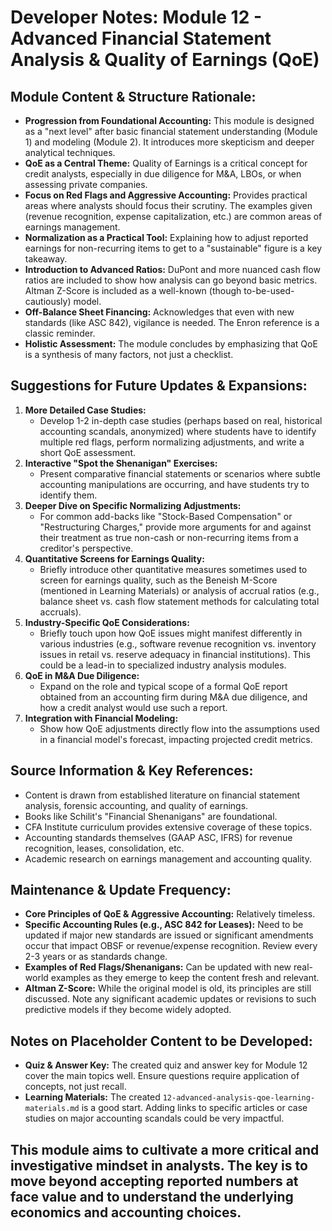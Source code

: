 # Developer Notes: Module 12 - Advanced Financial Statement Analysis & Quality of Earnings (QoE)

## Module Content & Structure Rationale:

*   **Progression from Foundational Accounting:** This module is designed as a "next level" after basic financial statement understanding (Module 1) and modeling (Module 2). It introduces more skepticism and deeper analytical techniques.
*   **QoE as a Central Theme:** Quality of Earnings is a critical concept for credit analysts, especially in due diligence for M&A, LBOs, or when assessing private companies.
*   **Focus on Red Flags and Aggressive Accounting:** Provides practical areas where analysts should focus their scrutiny. The examples given (revenue recognition, expense capitalization, etc.) are common areas of earnings management.
*   **Normalization as a Practical Tool:** Explaining how to adjust reported earnings for non-recurring items to get to a "sustainable" figure is a key takeaway.
*   **Introduction to Advanced Ratios:** DuPont and more nuanced cash flow ratios are included to show how analysis can go beyond basic metrics. Altman Z-Score is included as a well-known (though to-be-used-cautiously) model.
*   **Off-Balance Sheet Financing:** Acknowledges that even with new standards (like ASC 842), vigilance is needed. The Enron reference is a classic reminder.
*   **Holistic Assessment:** The module concludes by emphasizing that QoE is a synthesis of many factors, not just a checklist.

## Suggestions for Future Updates & Expansions:

1.  **More Detailed Case Studies:**
    *   Develop 1-2 in-depth case studies (perhaps based on real, historical accounting scandals, anonymized) where students have to identify multiple red flags, perform normalizing adjustments, and write a short QoE assessment.
2.  **Interactive "Spot the Shenanigan" Exercises:**
    *   Present comparative financial statements or scenarios where subtle accounting manipulations are occurring, and have students try to identify them.
3.  **Deeper Dive on Specific Normalizing Adjustments:**
    *   For common add-backs like "Stock-Based Compensation" or "Restructuring Charges," provide more arguments for and against their treatment as true non-cash or non-recurring items from a creditor's perspective.
4.  **Quantitative Screens for Earnings Quality:**
    *   Briefly introduce other quantitative measures sometimes used to screen for earnings quality, such as the Beneish M-Score (mentioned in Learning Materials) or analysis of accrual ratios (e.g., balance sheet vs. cash flow statement methods for calculating total accruals).
5.  **Industry-Specific QoE Considerations:**
    *   Briefly touch upon how QoE issues might manifest differently in various industries (e.g., software revenue recognition vs. inventory issues in retail vs. reserve adequacy in financial institutions). This could be a lead-in to specialized industry analysis modules.
6.  **QoE in M&A Due Diligence:**
    *   Expand on the role and typical scope of a formal QoE report obtained from an accounting firm during M&A due diligence, and how a credit analyst would use such a report.
7.  **Integration with Financial Modeling:**
    *   Show how QoE adjustments directly flow into the assumptions used in a financial model's forecast, impacting projected credit metrics.

## Source Information & Key References:

*   Content is drawn from established literature on financial statement analysis, forensic accounting, and quality of earnings.
*   Books like Schilit's "Financial Shenanigans" are foundational.
*   CFA Institute curriculum provides extensive coverage of these topics.
*   Accounting standards themselves (GAAP ASC, IFRS) for revenue recognition, leases, consolidation, etc.
*   Academic research on earnings management and accounting quality.

## Maintenance & Update Frequency:

*   **Core Principles of QoE & Aggressive Accounting:** Relatively timeless.
*   **Specific Accounting Rules (e.g., ASC 842 for Leases):** Need to be updated if major new standards are issued or significant amendments occur that impact OBSF or revenue/expense recognition. Review every 2-3 years or as standards change.
*   **Examples of Red Flags/Shenanigans:** Can be updated with new real-world examples as they emerge to keep the content fresh and relevant.
*   **Altman Z-Score:** While the original model is old, its principles are still discussed. Note any significant academic updates or revisions to such predictive models if they become widely adopted.

## Notes on Placeholder Content to be Developed:

*   **Quiz & Answer Key:** The created quiz and answer key for Module 12 cover the main topics well. Ensure questions require application of concepts, not just recall.
*   **Learning Materials:** The created `12-advanced-analysis-qoe-learning-materials.md` is a good start. Adding links to specific articles or case studies on major accounting scandals could be very impactful.

This module aims to cultivate a more critical and investigative mindset in analysts. The key is to move beyond accepting reported numbers at face value and to understand the underlying economics and accounting choices.
---
